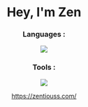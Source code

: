 <div align="center"><h1><b>Hey, I'm Zen</b></h1></div>

<div align="center"><h3>Languages :</h3></div>
<p align="center">
  <a href="https://skillicons.dev">
    <img src="https://skillicons.dev/icons?i=js,lua,php,mysql"/>
  </a>
</p>

<div align="center"><h3>Tools :</h3></div>
<p align="center">
  <a href="https://skillicons.dev">
    <img src="https://skillicons.dev/icons?i=discord,discordjs,github,vscode&perline=4"/>
  </a>
</p>

<div align="center">
  <a href="https://zentiouss.com/">https://zentiouss.com/</a>
</div>
